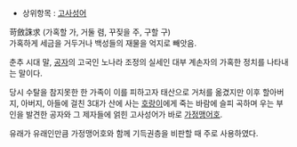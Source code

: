   * 상위항목 : [고사성어](%EA%B3%A0%EC%82%AC%EC%84%B1%EC%96%B4.md)  

苛斂誅求 (가혹할 가, 거둘 렴, 꾸짖을 주, 구할 구)  
가혹하게 세금을 거두거나 백성들의 재물을 억지로 빼앗음.

춘추 시대 말, [공자](%EA%B3%B5%EC%9E%90.md)의 고국인 노나라 조정의 실세인 대부 계손자의 가혹한 정치를 나타내는
말이다.

당시 수탈을 참지못한 한 가족이 이를 피하고자 태산으로 거처를 옮겼지만 이후 할아버지, 아버지, 아들에 걸친 3대가 산에 사는
[호랑이](%ED%98%B8%EB%9E%91%EC%9D%B4.md)에게 죽는 바람에 슬피 곡하며 우는 부인을 발견한 공자와 그 제자들에
얽힌 고사성어가 바로 [가정맹어호](%EA%B0%80%EC%A0%95%EB%A7%B9%EC%96%B4%ED%98%B8.md).

유래가 유래인만큼 가정맹어호와 함께 기득권층을 비판할 때 주로 사용하였다.

